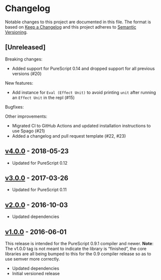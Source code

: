 # Changelog

Notable changes to this project are documented in this file. The format is based on [Keep a Changelog](https://keepachangelog.com/en/1.0.0/) and this project adheres to [Semantic Versioning](https://semver.org/spec/v2.0.0.html).

## [Unreleased]

Breaking changes:
- Added support for PureScript 0.14 and dropped support for all previous versions (#20)

New features:
- Add instance for `Eval (Effect Unit)` to avoid printing `unit` after running an `Effect Unit` in the repl (#15)

Bugfixes:

Other improvements:
- Migrated CI to GitHub Actions and updated installation instructions to use Spago (#21)
- Added a changelog and pull request template (#22, #23)

## [v4.0.0](https://github.com/purescript/purescript-psci-support/releases/tag/v4.0.0) - 2018-05-23

- Updated for PureScript 0.12

## [v3.0.0](https://github.com/purescript/purescript-psci-support/releases/tag/v3.0.0) - 2017-03-26

- Updated for PureScript 0.11

## [v2.0.0](https://github.com/purescript/purescript-psci-support/releases/tag/v2.0.0) - 2016-10-03

- Updated dependencies

## [v1.0.0](https://github.com/purescript/purescript-psci-support/releases/tag/v1.0.0) - 2016-06-01

This release is intended for the PureScript 0.9.1 compiler and newer. **Note**: The v1.0.0 tag is not meant to indicate the library is “finished”, the core libraries are all being bumped to this for the 0.9 compiler release so as to use semver more correctly.

- Updated dependencies
- Initial versioned release
